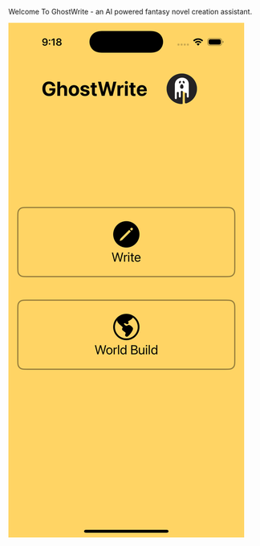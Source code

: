Welcome To GhostWrite - an AI powered fantasy novel creation assistant.

![Landing Screen](DemoAssets\HomeScreen.png)
